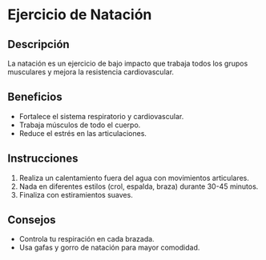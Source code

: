 # Ejercicio de Natación

## Descripción
La natación es un ejercicio de bajo impacto que trabaja todos los grupos musculares y mejora la resistencia cardiovascular.

## Beneficios
- Fortalece el sistema respiratorio y cardiovascular.
- Trabaja músculos de todo el cuerpo.
- Reduce el estrés en las articulaciones.

## Instrucciones
1. Realiza un calentamiento fuera del agua con movimientos articulares.
2. Nada en diferentes estilos (crol, espalda, braza) durante 30-45 minutos.
3. Finaliza con estiramientos suaves.

## Consejos
- Controla tu respiración en cada brazada.
- Usa gafas y gorro de natación para mayor comodidad.
